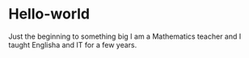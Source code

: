 # Hello-world
Just the beginning to something big
I am a Mathematics teacher and I taught Englisha and IT for a few years.
